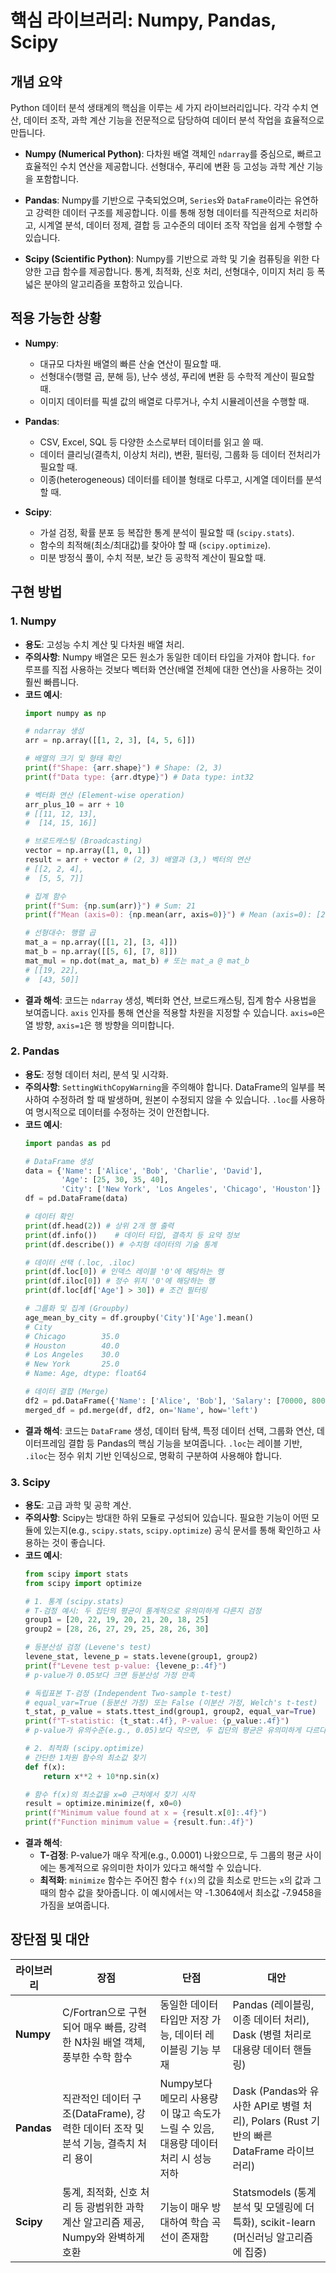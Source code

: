 
# 핵심 라이브러리: Numpy, Pandas, Scipy

## 개념 요약

Python 데이터 분석 생태계의 핵심을 이루는 세 가지 라이브러리입니다. 각각 수치 연산, 데이터 조작, 과학 계산 기능을 전문적으로 담당하여 데이터 분석 작업을 효율적으로 만듭니다.

- **Numpy (Numerical Python)**: 다차원 배열 객체인 `ndarray`를 중심으로, 빠르고 효율적인 수치 연산을 제공합니다. 선형대수, 푸리에 변환 등 고성능 과학 계산 기능을 포함합니다.

- **Pandas**: Numpy를 기반으로 구축되었으며, `Series`와 `DataFrame`이라는 유연하고 강력한 데이터 구조를 제공합니다. 이를 통해 정형 데이터를 직관적으로 처리하고, 시계열 분석, 데이터 정제, 결합 등 고수준의 데이터 조작 작업을 쉽게 수행할 수 있습니다.

- **Scipy (Scientific Python)**: Numpy를 기반으로 과학 및 기술 컴퓨팅을 위한 다양한 고급 함수를 제공합니다. 통계, 최적화, 신호 처리, 선형대수, 이미지 처리 등 폭넓은 분야의 알고리즘을 포함하고 있습니다.

## 적용 가능한 상황

- **Numpy**: 
    - 대규모 다차원 배열의 빠른 산술 연산이 필요할 때.
    - 선형대수(행렬 곱, 분해 등), 난수 생성, 푸리에 변환 등 수학적 계산이 필요할 때.
    - 이미지 데이터를 픽셀 값의 배열로 다루거나, 수치 시뮬레이션을 수행할 때.

- **Pandas**:
    - CSV, Excel, SQL 등 다양한 소스로부터 데이터를 읽고 쓸 때.
    - 데이터 클리닝(결측치, 이상치 처리), 변환, 필터링, 그룹화 등 데이터 전처리가 필요할 때.
    - 이종(heterogeneous) 데이터를 테이블 형태로 다루고, 시계열 데이터를 분석할 때.

- **Scipy**:
    - 가설 검정, 확률 분포 등 복잡한 통계 분석이 필요할 때 (`scipy.stats`).
    - 함수의 최적해(최소/최대값)를 찾아야 할 때 (`scipy.optimize`).
    - 미분 방정식 풀이, 수치 적분, 보간 등 공학적 계산이 필요할 때.

## 구현 방법

### 1. Numpy

- **용도**: 고성능 수치 계산 및 다차원 배열 처리.
- **주의사항**: Numpy 배열은 모든 원소가 동일한 데이터 타입을 가져야 합니다. `for` 루프를 직접 사용하는 것보다 벡터화 연산(배열 전체에 대한 연산)을 사용하는 것이 훨씬 빠릅니다.
- **코드 예시**:
  ```python
  import numpy as np

  # ndarray 생성
  arr = np.array([[1, 2, 3], [4, 5, 6]])

  # 배열의 크기 및 형태 확인
  print(f"Shape: {arr.shape}") # Shape: (2, 3)
  print(f"Data type: {arr.dtype}") # Data type: int32

  # 벡터화 연산 (Element-wise operation)
  arr_plus_10 = arr + 10
  # [[11, 12, 13],
  #  [14, 15, 16]]

  # 브로드캐스팅 (Broadcasting)
  vector = np.array([1, 0, 1])
  result = arr + vector # (2, 3) 배열과 (3,) 벡터의 연산
  # [[2, 2, 4],
  #  [5, 5, 7]]

  # 집계 함수
  print(f"Sum: {np.sum(arr)}") # Sum: 21
  print(f"Mean (axis=0): {np.mean(arr, axis=0)}") # Mean (axis=0): [2.5 3.5 4.5]

  # 선형대수: 행렬 곱
  mat_a = np.array([[1, 2], [3, 4]])
  mat_b = np.array([[5, 6], [7, 8]])
  mat_mul = np.dot(mat_a, mat_b) # 또는 mat_a @ mat_b
  # [[19, 22],
  #  [43, 50]]
  ```
- **결과 해석**: 코드는 `ndarray` 생성, 벡터화 연산, 브로드캐스팅, 집계 함수 사용법을 보여줍니다. `axis` 인자를 통해 연산을 적용할 차원을 지정할 수 있습니다. `axis=0`은 열 방향, `axis=1`은 행 방향을 의미합니다.

### 2. Pandas

- **용도**: 정형 데이터 처리, 분석 및 시각화.
- **주의사항**: `SettingWithCopyWarning`을 주의해야 합니다. DataFrame의 일부를 복사하여 수정하려 할 때 발생하며, 원본이 수정되지 않을 수 있습니다. `.loc`를 사용하여 명시적으로 데이터를 수정하는 것이 안전합니다.
- **코드 예시**:
  ```python
  import pandas as pd

  # DataFrame 생성
  data = {'Name': ['Alice', 'Bob', 'Charlie', 'David'],
          'Age': [25, 30, 35, 40],
          'City': ['New York', 'Los Angeles', 'Chicago', 'Houston']}
  df = pd.DataFrame(data)

  # 데이터 확인
  print(df.head(2)) # 상위 2개 행 출력
  print(df.info())    # 데이터 타입, 결측치 등 요약 정보
  print(df.describe()) # 수치형 데이터의 기술 통계

  # 데이터 선택 (.loc, .iloc)
  print(df.loc[0]) # 인덱스 레이블 '0'에 해당하는 행
  print(df.iloc[0]) # 정수 위치 '0'에 해당하는 행
  print(df.loc[df['Age'] > 30]) # 조건 필터링

  # 그룹화 및 집계 (Groupby)
  age_mean_by_city = df.groupby('City')['Age'].mean()
  # City
  # Chicago        35.0
  # Houston        40.0
  # Los Angeles    30.0
  # New York       25.0
  # Name: Age, dtype: float64

  # 데이터 결합 (Merge)
  df2 = pd.DataFrame({'Name': ['Alice', 'Bob'], 'Salary': [70000, 80000]})
  merged_df = pd.merge(df, df2, on='Name', how='left')
  ```
- **결과 해석**: 코드는 `DataFrame` 생성, 데이터 탐색, 특정 데이터 선택, 그룹화 연산, 데이터프레임 결합 등 Pandas의 핵심 기능을 보여줍니다. `.loc`는 레이블 기반, `.iloc`는 정수 위치 기반 인덱싱으로, 명확히 구분하여 사용해야 합니다.

### 3. Scipy

- **용도**: 고급 과학 및 공학 계산.
- **주의사항**: Scipy는 방대한 하위 모듈로 구성되어 있습니다. 필요한 기능이 어떤 모듈에 있는지(e.g., `scipy.stats`, `scipy.optimize`) 공식 문서를 통해 확인하고 사용하는 것이 좋습니다.
- **코드 예시**:
  ```python
  from scipy import stats
  from scipy import optimize

  # 1. 통계 (scipy.stats)
  # T-검정 예시: 두 집단의 평균이 통계적으로 유의미하게 다른지 검정
  group1 = [20, 22, 19, 20, 21, 20, 18, 25]
  group2 = [28, 26, 27, 29, 25, 28, 26, 30]

  # 등분산성 검정 (Levene's test)
  levene_stat, levene_p = stats.levene(group1, group2)
  print(f"Levene test p-value: {levene_p:.4f}")
  # p-value가 0.05보다 크면 등분산성 가정 만족

  # 독립표본 T-검정 (Independent Two-sample t-test)
  # equal_var=True (등분산 가정) 또는 False (이분산 가정, Welch's t-test)
  t_stat, p_value = stats.ttest_ind(group1, group2, equal_var=True)
  print(f"T-statistic: {t_stat:.4f}, P-value: {p_value:.4f}")
  # p-value가 유의수준(e.g., 0.05)보다 작으면, 두 집단의 평균은 유의미하게 다르다고 결론

  # 2. 최적화 (scipy.optimize)
  # 간단한 1차원 함수의 최소값 찾기
  def f(x):
      return x**2 + 10*np.sin(x)

  # 함수 f(x)의 최소값을 x=0 근처에서 찾기 시작
  result = optimize.minimize(f, x0=0)
  print(f"Minimum value found at x = {result.x[0]:.4f}")
  print(f"Function minimum value = {result.fun:.4f}")
  ```
- **결과 해석**:
    - **T-검정**: P-value가 매우 작게(e.g., 0.0001) 나왔으므로, 두 그룹의 평균 사이에는 통계적으로 유의미한 차이가 있다고 해석할 수 있습니다.
    - **최적화**: `minimize` 함수는 주어진 함수 `f(x)`의 값을 최소로 만드는 `x`의 값과 그때의 함수 값을 찾아줍니다. 이 예시에서는 약 -1.3064에서 최소값 -7.9458을 가짐을 보여줍니다.

## 장단점 및 대안

| 라이브러리 | 장점 | 단점 | 대안 |
|---|---|---|---|
| **Numpy** | C/Fortran으로 구현되어 매우 빠름, 강력한 N차원 배열 객체, 풍부한 수학 함수 | 동일한 데이터 타입만 저장 가능, 데이터 레이블링 기능 부재 | Pandas (레이블링, 이종 데이터 처리), Dask (병렬 처리로 대용량 데이터 핸들링) |
| **Pandas** | 직관적인 데이터 구조(DataFrame), 강력한 데이터 조작 및 분석 기능, 결측치 처리 용이 | Numpy보다 메모리 사용량이 많고 속도가 느릴 수 있음, 대용량 데이터 처리 시 성능 저하 | Dask (Pandas와 유사한 API로 병렬 처리), Polars (Rust 기반의 빠른 DataFrame 라이브러리) |
| **Scipy** | 통계, 최적화, 신호 처리 등 광범위한 과학 계산 알고리즘 제공, Numpy와 완벽하게 호환 | 기능이 매우 방대하여 학습 곡선이 존재함 | Statsmodels (통계 분석 및 모델링에 더 특화), scikit-learn (머신러닝 알고리즘에 집중) |
